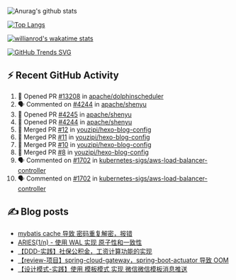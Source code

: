 ![Anurag's github stats](https://github-readme-stats.vercel.app/api?username=youzipi&show_icons=true)

[![Top Langs](https://github-readme-stats.vercel.app/api/top-langs/?username=youzipi&layout=compact)](https://github.com/anuraghazra/github-readme-stats)


[![willianrod's wakatime stats](https://github-readme-stats.vercel.app/api/wakatime?username=9dcf831f-e1e7-463e-822a-9241740bc1a1&layout=compact&langs_count=10)](https://github.com/anuraghazra/github-readme-stats)

[![GitHub Trends SVG](https://api.githubtrends.io/user/svg/youzipi/repos?time_range=one_year&loc_metric=changed&theme=classic)](https://githubtrends.io)

## ⚡ Recent GitHub Activity
<!--START_SECTION:activity-->
1. 💪 Opened PR [#13208](https://github.com/apache/dolphinscheduler/pull/13208) in [apache/dolphinscheduler](https://github.com/apache/dolphinscheduler)
2. 🗣 Commented on [#4244](https://github.com/apache/shenyu/issues/4244) in [apache/shenyu](https://github.com/apache/shenyu)
3. 💪 Opened PR [#4245](https://github.com/apache/shenyu/pull/4245) in [apache/shenyu](https://github.com/apache/shenyu)
4. 💪 Opened PR [#4244](https://github.com/apache/shenyu/pull/4244) in [apache/shenyu](https://github.com/apache/shenyu)
5. 🎉 Merged PR [#12](https://github.com/youzipi/hexo-blog-config/pull/12) in [youzipi/hexo-blog-config](https://github.com/youzipi/hexo-blog-config)
6. 🎉 Merged PR [#11](https://github.com/youzipi/hexo-blog-config/pull/11) in [youzipi/hexo-blog-config](https://github.com/youzipi/hexo-blog-config)
7. 🎉 Merged PR [#10](https://github.com/youzipi/hexo-blog-config/pull/10) in [youzipi/hexo-blog-config](https://github.com/youzipi/hexo-blog-config)
8. 🎉 Merged PR [#8](https://github.com/youzipi/hexo-blog-config/pull/8) in [youzipi/hexo-blog-config](https://github.com/youzipi/hexo-blog-config)
9. 🗣 Commented on [#1702](https://github.com/kubernetes-sigs/aws-load-balancer-controller/issues/1702) in [kubernetes-sigs/aws-load-balancer-controller](https://github.com/kubernetes-sigs/aws-load-balancer-controller)
10. 🗣 Commented on [#1702](https://github.com/kubernetes-sigs/aws-load-balancer-controller/issues/1702) in [kubernetes-sigs/aws-load-balancer-controller](https://github.com/kubernetes-sigs/aws-load-balancer-controller)
<!--END_SECTION:activity-->

## ✍️ Blog posts
<!-- BLOG-POST-LIST:START -->
- [mybatis cache 导致 密码重复解密，报错](http://youzipi.org/blog/2022/202208_mybatis_cache/)
- [ARIES&lpar;1/n&rpar; - 使用 WAL 实现 原子性和一致性](http://youzipi.org/blog/2021/aries-1/)
- [【DDD-实践】社保公积金，工资计算功能的实现](http://youzipi.org/blog/2019/ddd-in-salary-calculation/)
- [【review-项目】spring-cloud-gateway，spring-boot-actuator 导致 OOM](http://youzipi.org/blog/2019/spring-boot-actuator-oom/)
- [【设计模式-实践】使用 模板模式 实现 微信微信模板消息推送](http://youzipi.org/blog/2019/template-pattern/)
<!-- BLOG-POST-LIST:END -->
